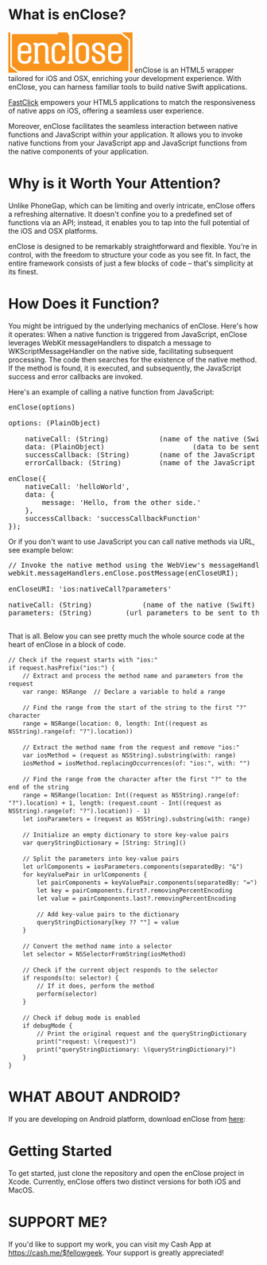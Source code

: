 # What is enClose?
![Logo](iOS-Swift/www/assets/images/enCloseLogo.png)
enClose is an HTML5 wrapper tailored for iOS and OSX, enriching your development experience. With enClose, you can harness familiar tools to build native Swift applications.

[FastClick](https://github.com/ftlabs/fastclick) empowers your HTML5 applications to match the responsiveness of native apps on iOS, offering a seamless user experience.

Moreover, enClose facilitates the seamless interaction between native functions and JavaScript within your application. It allows you to invoke native functions from your JavaScript app and JavaScript functions from the native components of your application.

# Why is it Worth Your Attention?
Unlike PhoneGap, which can be limiting and overly intricate, enClose offers a refreshing alternative. It doesn't confine you to a predefined set of functions via an API; instead, it enables you to tap into the full potential of the iOS and OSX platforms.

enClose is designed to be remarkably straightforward and flexible. You're in control, with the freedom to structure your code as you see fit. In fact, the entire framework consists of just a few blocks of code – that's simplicity at its finest.

# How Does it Function?
You might be intrigued by the underlying mechanics of enClose. Here's how it operates: When a native function is triggered from JavaScript, enClose leverages WebKit messageHandlers to dispatch a message to WKScriptMessageHandler on the native side, facilitating subsequent processing. The code then searches for the existence of the native method. If the method is found, it is executed, and subsequently, the JavaScript success and error callbacks are invoked.

Here's an example of calling a native function from JavaScript:

<pre>
enClose(options)

options: (PlainObject)

	nativeCall: (String)			(name of the native (Swift) method)
	data: (PlainObject)                     (data to be sent to the native (Swift) method)
	successCallback: (String)		(name of the JavaScript callback function to be called on success)
	errorCallback: (String)			(name of the JavaScript callback function to be called on error)

enClose({
    nativeCall: 'helloWorld',
    data: {
        message: 'Hello, from the other side.'
    },
    successCallback: 'successCallbackFunction'
});
</pre>

Or if you don't want to use JavaScript you can call native methods via URL, see example below:

<pre>
// Invoke the native method using the WebView's messageHandlers.
webkit.messageHandlers.enClose.postMessage(enCloseURI);

enCloseURI: 'ios:nativeCall?parameters'

nativeCall: (String)            (name of the native (Swift) method)
parameters: (String)		(url parameters to be sent to the native (Swift) method)

</pre>

That is all. Below you can see pretty much the whole source code at the heart of enClose in a block of code.

```
// Check if the request starts with "ios:"
if request.hasPrefix("ios:") {  
    // Extract and process the method name and parameters from the request
    var range: NSRange  // Declare a variable to hold a range

    // Find the range from the start of the string to the first "?" character
    range = NSRange(location: 0, length: Int((request as NSString).range(of: "?").location))

    // Extract the method name from the request and remove "ios:"
    var iosMethod = (request as NSString).substring(with: range)
    iosMethod = iosMethod.replacingOccurrences(of: "ios:", with: "")

    // Find the range from the character after the first "?" to the end of the string
    range = NSRange(location: Int((request as NSString).range(of: "?").location) + 1, length: (request.count - Int((request as NSString).range(of: "?").location)) - 1)
    let iosParameters = (request as NSString).substring(with: range)

    // Initialize an empty dictionary to store key-value pairs
    var queryStringDictionary = [String: String]()

    // Split the parameters into key-value pairs
    let urlComponents = iosParameters.components(separatedBy: "&")
    for keyValuePair in urlComponents {
        let pairComponents = keyValuePair.components(separatedBy: "=")
        let key = pairComponents.first?.removingPercentEncoding
        let value = pairComponents.last?.removingPercentEncoding

        // Add key-value pairs to the dictionary
        queryStringDictionary[key ?? ""] = value
    }

    // Convert the method name into a selector
    let selector = NSSelectorFromString(iosMethod)

    // Check if the current object responds to the selector
    if responds(to: selector) {
        // If it does, perform the method
        perform(selector)
    }

    // Check if debug mode is enabled
    if debugMode {
        // Print the original request and the queryStringDictionary
        print("request: \(request)")
        print("queryStringDictionary: \(queryStringDictionary)")
    }
}
```

# WHAT ABOUT ANDROID?
If you are developing on Android platform, download enClose from [here](https://www.youtube.com/watch?v=dQw4w9WgXcQ): 


# Getting Started
To get started, just clone the repository and open the enClose project in Xcode. Currently, enClose offers two distinct versions for both iOS and MacOS.

# SUPPORT ME?
If you'd like to support my work, you can visit my Cash App at https://cash.me/$fellowgeek. Your support is greatly appreciated!

